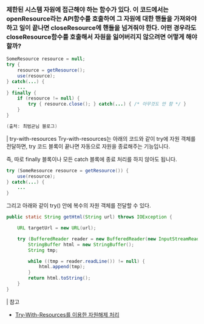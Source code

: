 ### 제한된 시스템 자원에 접근해야 하는 함수가 있다. 이 코드에서는 openResource라는 API함수를 호출하여 그 자원에 대한 핸들을 가져와야 하고 일이 끝나면 closeResource에 핸들을 넘겨줘야 한다. 어떤 경우라도 closeResource함수를 호출해서 자원을 잃어버리지 않으려면 어떻게 해야할까?

```java
SomeResource resource = null;
try {
    resource = getResource();
    use(resource);
} catch(...) {
    ...
} finally {
    if (resource != null) {
        try { resource.close(); } catch(...) { /* 아무것도 안 함 */ }
    }
}

(출처: 최범균님 블로그)
```

| try-with-resources
Try-with-resources는 아래의 코드와 같이
try에 자원 객체를 전달하면, try 코드 블록이 끝나면 자동으로 자원을 종료해주는 기능입니다.

즉, 따로 finally 블록이나 모든 catch 블록에 종료 처리를 하지 않아도 됩니다.

```java
try (SomeResource resource = getResource()) {
    use(resource);
} catch(...) {
    ...
}
```

그리고 아래와 같이 try() 안에 복수의 자원 객체를 전달할 수 있다.

```java
public static String getHtml(String url) throws IOException {

	URL targetUrl = new URL(url);

	try (BufferedReader reader = new BufferedReader(new InputStreamReader(targetUrl.openStream()))){
		StringBuffer html = new StringBuffer();
		String tmp;

		while ((tmp = reader.readLine()) != null) {
			html.append(tmp);
		}
		return html.toString();
	}
}
```

| 참고

- [Try-With-Resources를 이용한 자원해제 처리](https://ryan-han.com/post/java/try_with_resources/)
